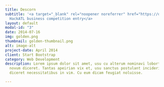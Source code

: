 ```yaml
---
title: Descorn
subtitle: '<a target="_blank" rel="noopener noreferrer" href="https://docs.google.com/presentation/d/1E8TpzwORK9eYk77Vx2On0DY7LHoriMYMDQtAU1tyNiA/edit?usp=sharing">Emory
  HackATL business competition entry</a>                                '
layout: default
modal-id: "3"
date: 2014-07-16
img: golden.png
thumbnail: golden-thumbnail.png
alt: image-alt
project-date: April 2014
client: Start Bootstrap
category: Web Development
description: Lorem ipsum dolor sit amet, usu cu alterum nominavi lobortis. At duo
  novum diceret. Tantas apeirian vix et, usu sanctus postulant inciderint ut, populo
  diceret necessitatibus in vim. Cu eum dicam feugiat noluisse.

---
```

